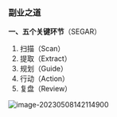 ### 副业之道

**一、五个关键环节**（SEGAR）

1. 扫描（Scan）
2. 提取（Extract）
3. 规划（Guide）
4. 行动（Action）
5. 复盘（Review）

![image-20230508142114900](F:\wulangzangtian\视频文案\副业之道\images\image-20230508142114900.png)